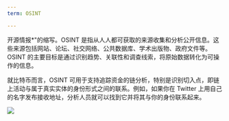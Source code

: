 ```yaml
---
term: OSINT

---
```

开源情报*"的缩写。OSINT 是指从人人都可获取的来源收集和分析公开信息。这些来源包括网站、论坛、社交网络、公共数据库、学术出版物、政府文件等。OSINT 的主要目标是通过识别趋势、关联性和调查线索，将原始数据转化为可操作的信息。

就比特币而言，OSINT 可用于支持追踪资金的链分析，特别是识别切入点，即链上活动与属于真实实体的身份形式之间的联系。例如，如果你在 Twitter 上用自己的名字发布接收地址，分析人员就可以找到它并将其与你的身份联系起来。

![](../../dictionnaire/assets/28.webp)
